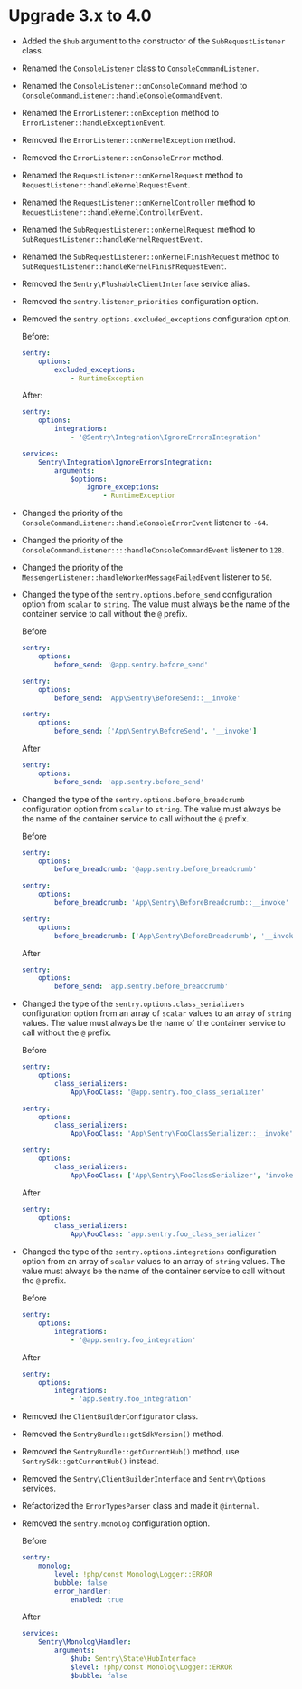 # Upgrade 3.x to 4.0

- Added the `$hub` argument to the constructor of the `SubRequestListener` class.
- Renamed the `ConsoleListener` class to `ConsoleCommandListener`.
- Renamed the `ConsoleListener::onConsoleCommand` method to `ConsoleCommandListener::handleConsoleCommandEvent`.
- Renamed the `ErrorListener::onException` method to `ErrorListener::handleExceptionEvent`.
- Removed the `ErrorListener::onKernelException` method.
- Removed the `ErrorListener::onConsoleError` method.
- Renamed the `RequestListener::onKernelRequest` method to `RequestListener::handleKernelRequestEvent`.
- Renamed the `RequestListener::onKernelController` method to `RequestListener::handleKernelControllerEvent`.
- Renamed the `SubRequestListener::onKernelRequest` method to `SubRequestListener::handleKernelRequestEvent`.
- Renamed the `SubRequestListener::onKernelFinishRequest` method to `SubRequestListener::handleKernelFinishRequestEvent`.
- Removed the `Sentry\FlushableClientInterface` service alias.
- Removed the `sentry.listener_priorities` configuration option.
- Removed the `sentry.options.excluded_exceptions` configuration option.

  Before:

  ```yaml
  sentry:
      options:
          excluded_exceptions:
              - RuntimeException
  ```

  After:

  ```yaml
  sentry:
      options:
          integrations:
              - '@Sentry\Integration\IgnoreErrorsIntegration'
  
  services:
      Sentry\Integration\IgnoreErrorsIntegration:
          arguments:
              $options:
                  ignore_exceptions:
                      - RuntimeException
  ```

- Changed the priority of the `ConsoleCommandListener::handleConsoleErrorEvent` listener to `-64`.
- Changed the priority of the `ConsoleCommandListener::::handleConsoleCommandEvent` listener to `128`.
- Changed the priority of the `MessengerListener::handleWorkerMessageFailedEvent` listener to `50`.
- Changed the type of the `sentry.options.before_send` configuration option from `scalar` to `string`. The value must always be the name of the container service to call without the `@` prefix.

  Before

  ```yaml
  sentry:
      options:
          before_send: '@app.sentry.before_send'
  ```

  ```yaml
  sentry:
      options:
          before_send: 'App\Sentry\BeforeSend::__invoke'
  ```

  ```yaml
  sentry:
      options:
          before_send: ['App\Sentry\BeforeSend', '__invoke']
  ```

  After

  ```yaml
  sentry:
      options:
          before_send: 'app.sentry.before_send'
  ```

- Changed the type of the `sentry.options.before_breadcrumb` configuration option from `scalar` to `string`. The value must always be the name of the container service to call without the `@` prefix.

  Before

  ```yaml
  sentry:
      options:
          before_breadcrumb: '@app.sentry.before_breadcrumb'
  ```

  ```yaml
  sentry:
      options:
          before_breadcrumb: 'App\Sentry\BeforeBreadcrumb::__invoke'
  ```

  ```yaml
  sentry:
      options:
          before_breadcrumb: ['App\Sentry\BeforeBreadcrumb', '__invoke']
  ```

  After

  ```yaml
  sentry:
      options:
          before_send: 'app.sentry.before_breadcrumb'
  ```

- Changed the type of the `sentry.options.class_serializers` configuration option from an array of `scalar` values to an array of `string` values. The value must always be the name of the container service to call without the `@` prefix.

  Before

  ```yaml
  sentry:
      options:
          class_serializers:
              App\FooClass: '@app.sentry.foo_class_serializer'
  ```

  ```yaml
  sentry:
      options:
          class_serializers:
              App\FooClass: 'App\Sentry\FooClassSerializer::__invoke'
  ```

  ```yaml
  sentry:
      options:
          class_serializers:
              App\FooClass: ['App\Sentry\FooClassSerializer', 'invoke']
  ```

  After

  ```yaml
  sentry:
      options:
          class_serializers:
              App\FooClass: 'app.sentry.foo_class_serializer'
  ```

- Changed the type of the `sentry.options.integrations` configuration option from an array of `scalar` values to an array of `string` values. The value must always be the name of the container service to call without the `@` prefix.

  Before

  ```yaml
  sentry:
      options:
          integrations:
              - '@app.sentry.foo_integration'
  ```

  After

  ```yaml
  sentry:
      options:
          integrations:
              - 'app.sentry.foo_integration'
  ```

- Removed the `ClientBuilderConfigurator` class.
- Removed the `SentryBundle::getSdkVersion()` method.
- Removed the `SentryBundle::getCurrentHub()` method, use `SentrySdk::getCurrentHub()` instead.
- Removed the `Sentry\ClientBuilderInterface` and `Sentry\Options` services.
- Refactorized the `ErrorTypesParser` class and made it `@internal`.
- Removed the `sentry.monolog` configuration option.

  Before

  ```yaml
  sentry:
      monolog:
          level: !php/const Monolog\Logger::ERROR
          bubble: false
          error_handler:
              enabled: true
  ```

  After

  ```yaml
  services:
      Sentry\Monolog\Handler:
          arguments:
              $hub: Sentry\State\HubInterface
              $level: !php/const Monolog\Logger::ERROR
              $bubble: false
  ```
